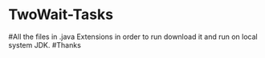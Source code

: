 # TwoWait-Tasks
#All the files in .java Extensions in order to run download it and run on local system JDK.
#Thanks
